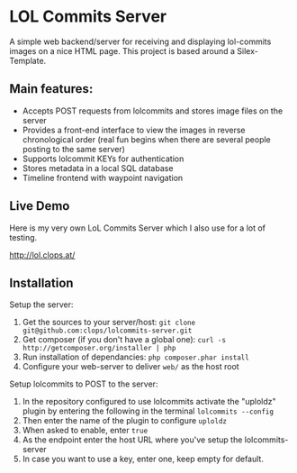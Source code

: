 LOL Commits Server
==============

A simple web backend/server for receiving and displaying lol-commits images on a nice HTML page. This project is based around a Silex-Template.

## Main features: ##

  * Accepts POST requests from lolcommits and stores image files on the server
  * Provides a front-end interface to view the images in reverse chronological order (real fun begins when there are several people posting to the same server)
  * Supports lolcommit KEYs for authentication
  * Stores metadata in a local SQL database
  * Timeline frontend with waypoint navigation

## Live Demo ##

Here is my very own LoL Commits Server which I also use for a lot of testing.

http://lol.clops.at/


## Installation ##

Setup the server:

  1. Get the sources to your server/host:
     ```git clone git@github.com:clops/lolcommits-server.git```
  2. Get composer (if you don't have a global one):
     ```curl -s http://getcomposer.org/installer | php```
  3. Run installation of dependancies:
     ```php composer.phar install```
  4. Configure your web-server to deliver ```web/``` as the host root

Setup lolcommits to POST to the server:

  1. In the repository configured to use lolcommits activate the "uploldz" plugin by entering the following in the terminal
    ```lolcommits --config```
  2. Then enter the name of the plugin to configure
    ```uploldz```
  3. When asked to enable, enter
    ```true```
  4. As the endpoint enter the host URL where you've setup the lolcommits-server
  5. In case you want to use a key, enter one, keep empty for default.
